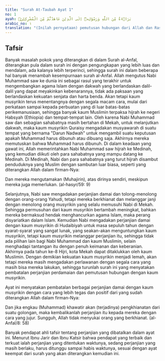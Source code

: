 ```yaml
---
title: "Surah At-Taubah Ayat 1"
no: 1
ayah: بَرَاۤءَةٌ مِّنَ اللّٰهِ وَرَسُوْلِهٖٓ اِلَى الَّذِيْنَ عَاهَدْتُّمْ مِّنَ الْمُشْرِكِيْنَۗ
arabic_no: ١
translation: "(Inilah pernyataan) pemutusan hubungan dari Allah dan Rasul-Nya kepada orang-orang musyrik yang kamu telah mengadakan perjanjian (dengan mereka)."
---
```


## Tafsir

Banyak masalah pokok yang diterangkan di dalam Surah al-Anfal, diterangkan pula dalam surah ini dengan pengungkapan yang lebih luas dan mendalam, ada kalanya lebih terperinci, sehingga surah ini dalam beberapa hal banyak menambah kesempurnaan surah al-Anfal. Allah mengutus Nabi Muhammad saw ke dunia ini sebagai rasul yang terakhir untuk mengembangkan agama Islam dengan dakwah yang berlandaskan dalil-dalil yang dapat meyakinkan kebenarannya, tidak ada paksaan yang berlandaskan kekuatan senjata dan harta benda. Akan tetapi kaum musyrikin terus menentangnya dengan segala macam cara, mulai dari perkataan sampai kepada perbuatan yang di luar batas-batas perikemanusiaan, sehingga banyak kaum Muslimin terpaksa hijrah ke negeri Habsyah (Ethiopia) dan tempat-tempat lain. Oleh karena Nabi Muhammad saw dan sebagian sahabatnya masih bertahan di Mekah, untuk melanjutkan dakwah, maka kaum musyrikin Quraisy mengadakan musyawarah di suatu tempat yang bernama "Darun Nadwah" untuk mengambil suatu keputusan apakah Muhammad harus dibunuh atau dibuang saja. Akhirnya mereka memutuskan bahwa Muhammad harus dibunuh. Di dalam keadaan yang gawat ini, Allah memerintahkan Nabi Muhammad saw hijrah ke Medinah, yang kemudian diikuti oleh para sahabatnya yang mampu datang ke Medinah. Di Medinah, Nabi dan para sahabatnya yang turut hijrah disambut penduduknya yang Muslim dengan sambutan luar biasa, seperti yang diterangkan Allah dalam firman-Nya:

Dan mereka mengutamakan (Muhajirin), atas dirinya sendiri, meskipun mereka juga memerlukan. (al-hasyr/59: 9)

Selanjutnya, Nabi saw mengadakan perjanjian damai dan tolong-menolong dengan orang-orang Yahudi, tetapi mereka berkhianat dan melanggar janji dengan menolong orang musyrikin yang selalu memusuhi Nabi di Mekah. Sehingga permusuhan dari kaum musyrikin bertambah meningkat, bahkan mereka bermaksud hendak menghancurkan agama Islam, maka perang disyariatkan dalam Islam. Kemudian Nabi mengadakan perjanjian damai dengan kaum musyrikin di Hudaibiyah untuk masa sepuluh tahun dengan syarat-syarat yang sangat lunak, yang seakan-akan menguntungkan kaum musyrikin, tetapi kaum musyrikin melanggar perjanjian itu, sehingga tidak ada pilihan lain bagi Nabi Muhammad dan kaum Muslimin, selain menghadapi tantangan itu dengan penuh keimanan dan keberanian. Akhirnya pada tahun ke-8 Hijri, kota Mekah dapat ditaklukkan oleh kaum Muslimin. Dengan demikian kekuatan kaum musyrikin menjadi lemah, akan tetapi mereka masih mengadakan perlawanan dengan segala cara yang masih bisa mereka lakukan, sehingga turunlah surah ini yang menyatakan pembatalan perjanjian perdamaian dan pemutusan hubungan dengan kaum musyrikin.

Ayat ini menyatakan pembatalan berbagai perjanjian damai dengan kaum musyrikin dengan cara yang lebih tegas dan positif dari yang sudah diterangkan Allah dalam firman-Nya:

Dan jika engkau (Muhammad) khawatir akan (terjadinya) pengkhianatan dari suatu golongan, maka kembalikanlah perjanjian itu kepada mereka dengan cara yang jujur. Sungguh, Allah tidak menyukai orang yang berkhianat. (al-Anfal/8: 58)

Banyak pendapat ahli tafsir tentang perjanjian yang dibatalkan dalam ayat ini. Menurut Ibnu Jarir dan Ibnu Katsir bahwa pendapat yang terbaik dan terkuat ialah perjanjian yang ditentukan waktunya, sedang perjanjian yang masih berlaku, harus ditunggu sampai habis waktunya, sesuai dengan ayat keempat dari surah yang akan diterangkan kemudian ini.